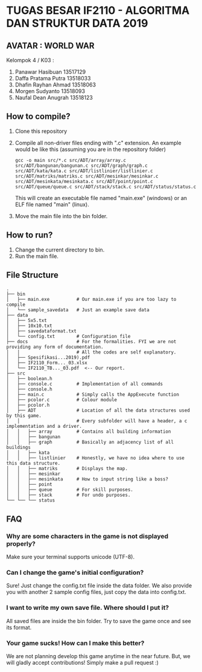 # TUGAS BESAR IF2110 - ALGORITMA DAN STRUKTUR DATA 2019

## AVATAR : WORLD WAR

Kelompok 4 / K03 :
1. Panawar Hasibuan     13517129
2. Daffa Pratama Putra  13518033
3. Dhafin Rayhan Ahmad  13518063
4. Morgen Sudyanto      13518093
5. Naufal Dean Anugrah  13518123

## How to compile?
1. Clone this repository
2. Compile all non-driver files ending with ".c" extension. An example would be like this (assuming you are in the repository folder)

    ```
    gcc -o main src/*.c src/ADT/array/array.c src/ADT/bangunan/bangunan.c src/ADT/graph/graph.c src/ADT/kata/kata.c src/ADT/listlinier/listlinier.c src/ADT/matriks/matriks.c src/ADT/mesinkar/mesinkar.c src/ADT/mesinkata/mesinkata.c src/ADT/point/point.c src/ADT/queue/queue.c src/ADT/stack/stack.c src/ADT/status/status.c
    ```
    This will create an executable file named "main.exe" (windows) or an ELF file named "main" (linux).
3. Move the main file into the bin folder.
    
## How to run?
1. Change the current directory to bin.
2. Run the main file.

## File Structure
```
.
├── bin
│   ├── main.exe          # Our main.exe if you are too lazy to compile
│   └── sample_savedata   # Just an example save data
├── data
│   ├── 5x5.txt
│   ├── 10x10.txt
│   ├── savedataformat.txt
│   └── config.txt        # Configuration file
├── docs                  # For the formalities. FYI we are not providing any form of documentation.
│   │                     # All the codes are self explanatory.
│   ├── Spesifikasi...2019).pdf
│   ├── IF2110_Form..._03.xlsx
│   └── IF2110_TB..._03.pdf  <-- Our report.
├── src
│   ├── boolean.h
│   ├── console.c         # Implementation of all commands
│   ├── console.h
│   ├── main.c            # Simply calls the AppExecute function
│   ├── pcolor.c          # Colour module
│   ├── pcolor.h
│   ├── ADT               # Location of all the data structures used by this game. 
│   │                     # Every subfolder will have a header, a c implementation and a driver.
│   │   ├── array         # Contains all building information
│   │   ├── bangunan     
│   │   ├── graph         # Basically an adjacency list of all buildings
│   │   ├── kata
│   │   ├── listlinier    # Honestly, we have no idea where to use this data structure.
│   │   ├── matriks       # Displays the map.
│   │   ├── mesinkar      
│   │   ├── mesinkata     # How to input string like a boss?
│   │   ├── point
│   │   ├── queue         # For skill purposes.
│   │   ├── stack         # For undo purposes.
└── └── └── status
```

## FAQ
### Why are some characters in the game is not displayed properly?
Make sure your terminal supports unicode (UTF-8).
### Can I change the game's initial configuration?
Sure! Just change the config.txt file inside the data folder. We also provide you with another 2 sample config files, just copy the data into config.txt.
### I want to write my own save file. Where should I put it?
All saved files are inside the bin folder. Try to save the game once and see its format.
### Your game sucks! How can I make this better?
We are not planning develop this game anytime in the near future. But, we will gladly accept contributions! Simply make a pull request :)
